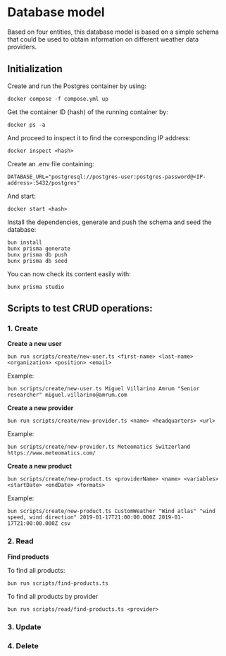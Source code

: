 # Database model

Based on four entities, this database model is based on a simple schema that could be used to obtain information on different weather data providers.

## Initialization

Create and run the Postgres container by using:

```
docker compose -f compose.yml up
```

Get the container ID (hash) of the running container by: 
``` 
docker ps -a
```

And proceed to inspect it to find the corresponding IP address:
```
docker inspect <hash>
```

Create an .env file containing:

```
DATABASE_URL="postgresql://postgres-user:postgres-password@<IP-address>:5432/postgres"
```

And start:
```
docker start <hash>
``` 

Install the dependencies, generate and push the schema and seed the database: 

```
bun install
bunx prisma generate
bunx prisma db push
bunx prisma db seed
```

You can now check its content easily with:

```
bunx prisma studio
```

## Scripts to test CRUD operations:

### 1. Create

**Create a new user**

```
bun run scripts/create/new-user.ts <first-name> <last-name> <organization> <position> <email>
```

Example:

```
bun scripts/create/new-user.ts Miguel Villarino Amrum "Senior researcher" miguel.villarino@amrum.com
```

**Create a new provider**

```
bun run scripts/create/new-provider.ts <name> <headquarters> <url>
```

Example:

```
bun scripts/create/new-provider.ts Meteomatics Switzerland https://www.meteomatics.com/
```

**Create a new product**

```
bun scripts/create/new-product.ts <providerName> <name> <variables> <startDate> <endDate> <formats>
```

Example:

```
bun scripts/create/new-product.ts CustomWeather "Wind atlas" "wind speed, wind direction" 2019-01-17T21:00:00.000Z 2019-01-17T21:00:00.000Z csv
```

### 2. Read

**Find products**

To find all products:
```
bun run scripts/find-products.ts
```

To find all products by provider
```
bun run scripts/read/find-products.ts <provider>
```

### 3. Update

### 4. Delete
